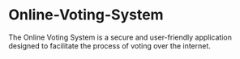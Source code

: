 # Online-Voting-System
The Online Voting System is a secure and user-friendly application designed to facilitate the process of voting over the internet. 
